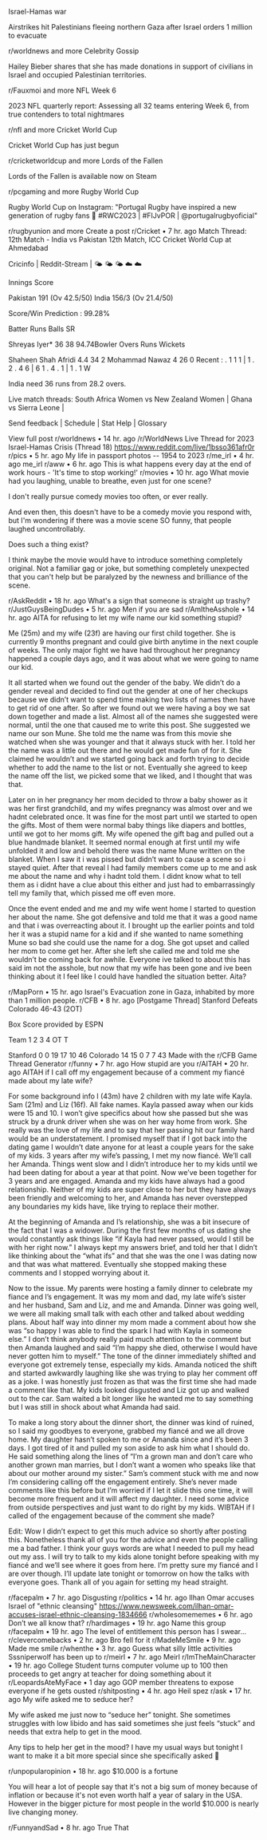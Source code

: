 Israel-Hamas war

Airstrikes hit Palestinians fleeing northern Gaza after Israel orders 1 million to evacuate

r/worldnews
and more
Celebrity Gossip

Hailey Bieber shares that she has made donations in support of civilians in Israel and occupied Palestinian territories.

r/Fauxmoi
and more
NFL Week 6

2023 NFL quarterly report: Assessing all 32 teams entering Week 6, from true contenders to total nightmares

r/nfl
and more
Cricket World Cup

Cricket World Cup has just begun

r/cricketworldcup
and more
Lords of the Fallen

Lords of the Fallen is available now on Steam

r/pcgaming
and more
Rugby World Cup

Rugby World Cup on Instagram: "Portugal Rugby have inspired a new generation of rugby fans 🙌 #RWC2023 | #FIJvPOR | @portugalrugbyoficial"

r/rugbyunion
and more
Create a post
r/Cricket
•
7 hr. ago
Match Thread: 12th Match - India vs Pakistan
12th Match, ICC Cricket World Cup at Ahmedabad

Cricinfo | Reddit-Stream | 🌤 🌤 🌤 ☁️ ☁️

Innings	Score

Pakistan	191 (Ov 42.5/50)
India	156/3 (Ov 21.4/50)

Score/Win Prediction : 99.28%

Batter	Runs	Balls	SR

Shreyas Iyer*	36	38	94.74Bowler	Overs	Runs	Wickets

Shaheen Shah Afridi	4.4	34	2
Mohammad Nawaz	4	26	0
Recent : . 1 1 1  |  1 . 2 . 4 6  |  6 1 . 4 . 1  |  1 . 1 W 

India need 36 runs from 28.2 overs.

Live match threads: South Africa Women vs New Zealand Women | Ghana vs Sierra Leone |

Send feedback | Schedule | Stat Help | Glossary

View full post
r/worldnews
•
14 hr. ago
/r/WorldNews Live Thread for 2023 Israel-Hamas Crisis (Thread 18)
https://www.reddit.com/live/1bsso361afr0r
r/pics
•
5 hr. ago
My life in passport photos -- 1954 to 2023
r/me_irl
•
4 hr. ago
me_irl
r/aww
•
6 hr. ago
This is what happens every day at the end of work hours - 'It's time to stop working!'
r/movies
•
10 hr. ago
What movie had you laughing, unable to breathe, even just for one scene?

I don't really pursue comedy movies too often, or ever really.

And even then, this doesn't have to be a comedy movie you respond with, but I'm wondering if there was a movie scene SO funny, that people laughed uncontrollably.

Does such a thing exist?

I think maybe the movie would have to introduce something completely original. Not a familiar gag or joke, but something completely unexpected that you can't help but be paralyzed by the newness and brilliance of the scene.

r/AskReddit
•
18 hr. ago
What's a sign that someone is straight up trashy?
r/JustGuysBeingDudes
•
5 hr. ago
Men if you are sad
r/AmItheAsshole
•
14 hr. ago
AITA for refusing to let my wife name our kid something stupid?

Me (25m) and my wife (23f) are having our first child together. She is currently 9 months pregnant and could give birth anytime in the next couple of weeks. The only major fight we have had throughout her pregnancy happened a couple days ago, and it was about what we were going to name our kid.

It all started when we found out the gender of the baby. We didn’t do a gender reveal and decided to find out the gender at one of her checkups because we didn’t want to spend time making two lists of names then have to get rid of one after. So after we found out we were having a boy we sat down together and made a list. Almost all of the names she suggested were normal, until the one that caused me to write this post. She suggested we name our son Mune. She told me the name was from this movie she watched when she was younger and that it always stuck with her. I told her the name was a little out there and he would get made fun of for it. She claimed he wouldn’t and we started going back and forth trying to decide whether to add the name to the list or not. Eventually she agreed to keep the name off the list, we picked some that we liked, and I thought that was that.

Later on in her pregnancy her mom decided to throw a baby shower as it was her first grandchild, and my wifes pregnancy was almost over and we hadnt celebrated once. It was fine for the most part until we started to open the gifts. Most of them were normal baby things like diapers and bottles, until we got to her moms gift. My wife opened the gift bag and pulled out a blue handmade blanket. It seemed normal enough at first until my wife unfolded it and low and behold there was the name Mune written on the blanket. When I saw it i was pissed but didn’t want to cause a scene so i stayed quiet. After that reveal I had family members come up to me and ask me about the name and why i hadnt told them. I didnt know what to tell them as i didnt have a clue about this either and just had to embarrassingly tell my family that, which pissed me off even more.

Once the event ended and me and my wife went home I started to question her about the name. She got defensive and told me that it was a good name and that i was overreacting about it. I brought up the earlier points and told her it was a stupid name for a kid and if she wanted to name something Mune so bad she could use the name for a dog. She got upset and called her mom to come get her. After she left she called me and told me she wouldn’t be coming back for awhile. Everyone ive talked to about this has said im not the asshole, but now that my wife has been gone and ive been thinking about it I feel like I could have handled the situation better. Aita?

r/MapPorn
•
15 hr. ago
Israel's Evacuation zone in Gaza, inhabited by more than 1 million people.
r/CFB
•
8 hr. ago
[Postgame Thread] Stanford Defeats Colorado 46-43 (2OT)

Box Score provided by ESPN

Team	1	2	3	4	OT	T

Stanford	0	0	19	17	10	46
Colorado	14	15	0	7	7	43
Made with the r/CFB Game Thread Generator
r/funny
•
7 hr. ago
How stupid are you
r/AITAH
•
20 hr. ago
AITAH if I call off my engagement because of a comment my fiancé made about my late wife?

For some background info I (43m) have 2 children with my late wife Kayla. Sam (21m) and Liz (16f). All fake names. Kayla passed away when our kids were 15 and 10. I won’t give specifics about how she passed but she was struck by a drunk driver when she was on her way home from work. She really was the love of my life and to say that her passing hit our family hard would be an understatement. I promised myself that if I got back into the dating game I wouldn’t date anyone for at least a couple years for the sake of my kids. 3 years after my wife’s passing, I met my now fiancé. We’ll call her Amanda. Things went slow and I didn’t introduce her to my kids until we had been dating for about a year at that point. Now we’ve been together for 3 years and are engaged. Amanda and my kids have always had a good relationship. Neither of my kids are super close to her but they have always been friendly and welcoming to her, and Amanda has never overstepped any boundaries my kids have, like trying to replace their mother.

At the beginning of Amanda and I’s relationship, she was a bit insecure of the fact that I was a widower. During the first few months of us dating she would constantly ask things like “if Kayla had never passed, would I still be with her right now.” I always kept my answers brief, and told her that I didn’t like thinking about the “what ifs” and that she was the one I was dating now and that was what mattered. Eventually she stopped making these comments and I stopped worrying about it.

Now to the issue. My parents were hosting a family dinner to celebrate my fiance and I’s engagement. It was my mom and dad, my late wife’s sister and her husband, Sam and Liz, and me and Amanda. Dinner was going well, we were all making small talk with each other and talked about wedding plans. About half way into dinner my mom made a comment about how she was “so happy I was able to find the spark I had with Kayla in someone else.” I don’t think anybody really paid much attention to the comment but then Amanda laughed and said “I’m happy she died, otherwise I would have never gotten him to myself.” The tone of the dinner immediately shifted and everyone got extremely tense, especially my kids. Amanda noticed the shift and started awkwardly laughing like she was trying to play her comment off as a joke. I was honestly just frozen as that was the first time she had made a comment like that. My kids looked disgusted and Liz got up and walked out to the car. Sam waited a bit longer like he wanted me to say something but I was still in shock about what Amanda had said.

To make a long story about the dinner short, the dinner was kind of ruined, so I said my goodbyes to everyone, grabbed my fiancé and we all drove home. My daughter hasn’t spoken to me or Amanda since and it’s been 3 days. I got tired of it and pulled my son aside to ask him what I should do. He said something along the lines of “I’m a grown man and don’t care who another grown man marries, but I don’t want a women who speaks like that about our mother around my sister.” Sam’s comment stuck with me and now I’m considering calling off the engagement entirely. She’s never made comments like this before but I’m worried if I let it slide this one time, it will become more frequent and it will affect my daughter. I need some advice from outside perspectives and just want to do right by my kids. WIBTAH if I called of the engagement because of the comment she made?

Edit: Wow I didn’t expect to get this much advice so shortly after posting this. Nonetheless thank all of you for the advice and even the people calling me a bad father. I think your guys words are what I needed to pull my head out my ass. I will try to talk to my kids alone tonight before speaking with my fiancé and we’ll see where it goes from here. I’m pretty sure my fiancé and I are over though. I’ll update late tonight or tomorrow on how the talks with everyone goes. Thank all of you again for setting my head straight.

r/facepalm
•
7 hr. ago
Disgusting
r/politics
•
14 hr. ago
Ilhan Omar accuses Israel of "ethnic cleansing"
https://www.newsweek.com/ilhan-omar-accuses-israel-ethnic-cleansing-1834666
r/wholesomememes
•
6 hr. ago
Don’t we all know that?
r/hardimages
•
19 hr. ago
Name this group
r/facepalm
•
19 hr. ago
The level of entitlement this person has I swear...
r/clevercomebacks
•
2 hr. ago
Bro fell for it
r/MadeMeSmile
•
9 hr. ago
Made me smile
r/whenthe
•
3 hr. ago
Guess what silly little activities Sssniperwolf has been up to
r/meirl
•
7 hr. ago
Meirl
r/ImTheMainCharacter
•
19 hr. ago
College Student turns computer volume up to 100 then proceeds to get angry at teacher for doing something about it
r/LeopardsAteMyFace
•
1 day ago
GOP member threatens to expose everyone if he gets ousted
r/shitposting
•
4 hr. ago
Heil spez
r/ask
•
17 hr. ago
My wife asked me to seduce her?

My wife asked me just now to “seduce her” tonight. She sometimes struggles with low libido and has said sometimes she just feels “stuck” and needs that extra help to get in the mood.

Any tips to help her get in the mood? I have my usual ways but tonight I want to make it a bit more special since she specifically asked 🥰

r/unpopularopinion
•
18 hr. ago
$10.000 is a fortune

You will hear a lot of people say that it's not a big sum of money because of inflation or because it's not even worth half a year of salary in the USA. However in the bigger picture for most people in the world $10.000 is nearly live changing money.

r/FunnyandSad
•
8 hr. ago
True That
 